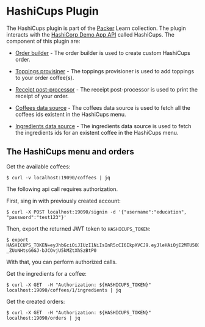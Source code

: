 # HashiCups Plugin

The HashiCups plugin is part of the [Packer](https://learn.hashicorp.com/packer) Learn collection.
The plugin interacts with the [HashiCorp Demo App API](https://github.com/hashicorp-demoapp/product-api-go) called HashiCups.
The component of this plugin are:

- [Order builder](builders/order.mdx) - The order builder is used to create custom HashiCups order.

- [Toppings provisiner](provisioners/toppings.mdx) - The toppings provisioner is used to add toppings to your order coffee(s).

- [Receipt post-processor](post-processors/receipt.mdx) - The receipt post-processor is used to
  print the receipt of your order.

- [Coffees data source](datasources/coffees.mdx) - The coffees data source is used to
  fetch all the coffees ids existent in the HashiCups menu.

- [Ingredients data source](datasources/ingredients.mdx) - The ingredients data source is used to
  fetch the ingredients ids for an existent coffee in the HashiCups menu.

## The HashiCups menu and orders

Get the available coffees:
```shell
$ curl -v localhost:19090/coffees | jq
```

The following api call requires authorization.

First, sing in with previously created account:
```shell
$ curl -X POST localhost:19090/signin -d '{"username":"education", "password":"test123"}'
```

Then, export the returned JWT token to `HASHICUPS_TOKEN`:
```shell
$ export HASHICUPS_TOKEN=eyJhbGciOiJIUzI1NiIsInR5cCI6IkpXVCJ9.eyJleHAiOjE2MTU5ODcxNzgsInVzZXJfaWQiOjEsInVzZXJuYW1lIjoiZWR1Y2F0aW9uIn0.VJQXoxror-_ZUoNHtsG6GJ-bJCOvjU5kMZtXhSzBtP0
```
With that, you can perform authorized calls.

Get the ingredients for a coffee:

````shell
$ curl -X GET  -H "Authorization: ${HASHICUPS_TOKEN}" localhost:19090/coffees/1/ingredients | jq
````

Get the created orders:
```shell
$ curl -X GET  -H "Authorization: ${HASHICUPS_TOKEN}" localhost:19090/orders | jq
```
